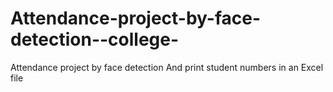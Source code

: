 # Attendance-project-by-face-detection--college-


Attendance project by face detection And print student numbers in an Excel file
